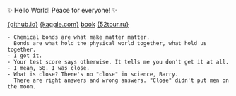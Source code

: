 
<!--
### Hi there 👋
**AlexandrParkhomenko/AlexandrParkhomenko** is a ✨ _special_ ✨ repository because its `README.md` (this file) appears on your GitHub profile.

Here are some ideas to get you started:

- 🔭 I’m currently working on ...
- 🌱 I’m currently learning ...
- 👯 I’m looking to collaborate on ...
- 🤔 I’m looking for help with ...
- 💬 Ask me about ...
- 📫 How to reach me: ...
- 😄 Pronouns: ...
- ⚡ Fun fact: ...
-->

✨ Hello World! Peace for everyone! ✨ 

[{github.io}](https://AlexandrParkhomenko.github.io)
[{kaggle.com}](https://www.kaggle.com/alexandrparkhomenko)
[book](https://github.com/PacktPublishing/The-Kaggle-Book)
[{52tour.ru}](http://52tour.ru)

<!--
[![](https://raw.githubusercontent.com/AlexandrParkhomenko/ai/main/CertificateSamsung.svg)](https://stepik.org/cert/897515)
[![](https://raw.githubusercontent.com/AlexandrParkhomenko/ai/main/CertificateWorkera.svg)](https://app.workera.ai/public/candidate/certificate?code=1UTSAZPP)
-->

```
- Chemical bonds are what make matter matter. 
  Bonds are what hold the physical world together, what hold us together.
- I got it.
- Your test score says otherwise. It tells me you don't get it at all.
- I mean, 58. I was close.
- What is close? There's no "close" in science, Barry. 
  There are right answers and wrong answers. "Close" didn't put men on the moon.
```
